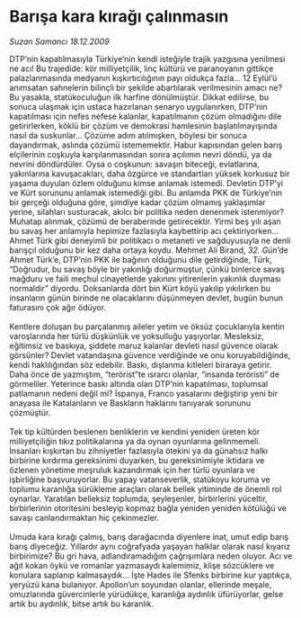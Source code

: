 # Barışa kara kırağı çalınmasın

*Suzan Samancı 18.12.2009*

<div class="yazi">DTP’nin kapatılmasıyla Türkiye’nin kendi isteğiyle trajik yazgısına yenilmesi ne acı! Bu trajedide: kör milliyetçilik, linç kültürü ve paranoyanın gittikçe palazlanmasında medyanın kışkırtıcılığının payı oldukça fazla... 12 Eylül’ü anımsatan sahnelerin bilinçli bir şekilde abartılarak verilmesinin amacı ne? Bu yasakla, statükoculuğun ilk harfine dönülmüştür. Dikkat edilirse, bu sonuca ulaşmak için ustaca hazırlanan senaryo uygulanırken, DTP’nin kapatılması için nefes nefese kalanlar, kapatılmanın çözüm olmadığını dile getirirlerken, köklü bir çözüm ve demokrasi hamlesinin başlatılmayışında nasıl da suskunlar... Çözüme adım atılmışken, böylesi bir sonuca dayandırmak, aslında çözümü istememektir. Habur kapısından gelen barış elçilerinin coşkuyla karşılanmasından sonra açılımın nevri döndü, ya da nevrini döndürdüler. Oysa o coşkunun: savaşın biteceği, evlatlarına, yakınlarına kavuşacakları, daha özgürce ve standartları yüksek korkusuz bir yaşama duyulan özlem olduğunu kimse anlamak istemedi. Devletin DTP’yi ve Kürt sorununu anlamak istemediği gibi. Bu anlamda PKK de Türkiye’nin bir gerçeği olduğuna göre, şimdiye kadar çözüm olmamış yaklaşımlar yerine, silahları susturacak, akılcı bir politika neden denenmek istenmiyor? Muhatap alınmak, çözümü de beraberinde getirecektir. Yirmi beş yılı aşan bu savaş her anlamıyla hepimize fazlasıyla kaybettirip acı çektiriyorken... Ahmet Türk gibi deneyimli bir politikacı o metaneti ve sağduyusuyla ne denli barışçıl olduğunu bir kez daha ortaya koydu. Mehmet Ali Birand, <i>32. Gün</i>’de Ahmet Türk’e, DTP’nin PKK ile bağının olduğunu dile getirdiğinde, Türk, “Doğrudur, bu savaş böyle bir yakınlığı doğurmuştur, çünkü binlerce savaş mağduru ve faili meçhul cinayetlerde yakınını yitirenlerin yakınlık duyması normaldir” diyordu. Doksanlarda dört bin Kürt köyü yakılıp yıkılırken bu insanların günün birinde ne olacaklarını düşünmeyen devlet, bugün bunun faturasını çok ağır ödüyor. <br/><br/>Kentlere doluşan bu parçalanmış aileler yetim ve öksüz çocuklarıyla kentin varoşlarında her türlü düşkünlük ve yoksulluğu yaşıyorlar. Mesleksiz, eğitimsiz ve baskıya, şiddete maruz kalanlar devleti nasıl güvence olarak görsünler? Devlet vatandaşına güvence verdiğinde ve onu koruyabildiğinde, kendi haklılığından söz edebilir. Baskı, dışlanma kitleleri biraraya getirir. Daha önce de yazmıştım, “terörist”te ısrarcı olanlar, “insanda teröristi” de görmeliler. Yeterince baskı altında olan DTP’nin kapatılması, toplumsal patlamanın nedeni değil mi? İspanya, Franco yasalarını değiştirip yeni bir anayasa ile Katalanların ve Baskların haklarını tanıyarak sorununu çözmüştür. <br/><br/>Tek tip kültürden beslenen benliklerin ve kendini yeniden üreten kör milliyetçiliğin tıkız politikalarına ya da oynan oyunlarına gelinmemeli. İnsanları kışkırtan bu zihniyetler fazlasıyla ötekini ya da günahsız halkı birbirine kırdırma gereksinimi duyarken, bu gereksinimiyle iktidara ve özlenen yönetime meşruluk kazandırmak için her türlü oyunlara ve işbirliğine başvuruyorlar. Bu yapay vatanseverlik, statükoyu koruma ve toplumu karanlığa sürükleme araçları olarak bellek yitiminde de önemli rol oynarlar. Yaratılan belleksiz toplumda, şeyleşenler, birbirlerini yüceltir, birbirlerinin otoritesini besleyip kopmaz bağla yeniden yeniden kötülüğü ve savaşı canlandırmaktan hiç çekinmezler. <br/><br/>Umuda kara kırağı çalmış, barış darağacında diyenlere inat, umut edip barış barış diyeceğiz. Yıllardır aynı coğrafyada yaşayan halklar olarak nasıl kıyarız birbirimize? Bu gri hava, adlandıramadığım çağrışımlara neden oluyor. Acı ve ağıt kokan öykü ve romanlar yazmasaydı kalemimiz, klişe sözcüklere ve konulara saplanıp kalmasaydık... İşte Hades ile Sfenks birbirine kur yaptıkça, yeryüzü kana bulanıyor. Apollon’un soyundan olanlar, ellerinde meşale, omuzlarında güvercinlerle yürüdükçe, karanlığa aydınlık üfürüyorlar, gelse artık bu aydınlık, bitse artık bu karanlık.
              </div>
